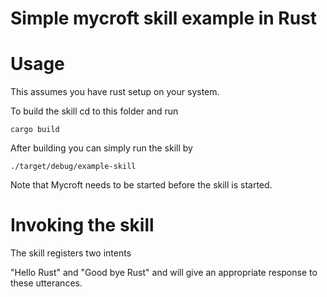 # Simple mycroft skill example in Rust

# Usage

This assumes you have rust setup on your system.

To build the skill cd to this folder and run

```
cargo build
```

After building you can simply run the skill by

```
./target/debug/example-skill
```

Note that Mycroft needs to be started before the skill is started.

# Invoking the skill

The skill registers two intents

"Hello Rust" and "Good bye Rust" and will give an appropriate response to these utterances.
